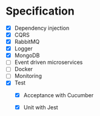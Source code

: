 # Specification

- [x] Dependency injection
- [x] CQRS
- [x] RabbitMQ
- [x] Logger
- [x] MongoDB
- [ ] Event driven microservices
- [ ] Docker
- [ ] Monitoring
- [x] Test
  - [x] Acceptance with Cucumber
  - [x] Unit with Jest

